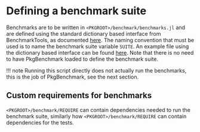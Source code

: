 # Defining a benchmark suite

Benchmarks are to be written in `<PKGROOT>/benchmark/benchmarks.jl` and are defined using the standard dictionary based interface from BenchmarkTools, as documented [here](https://github.com/JuliaCI/BenchmarkTools.jl/blob/master/doc/manual.md#defining-benchmark-suites). The naming convention that must be used is to name the benchmark suite variable `SUITE`. An example file using the dictionary based interface can be found [here](https://github.com/JuliaCI/PkgBenchmark.jl/blob/master/benchmark/benchmarks.jl). Note that there is no need to have PkgBenchmark loaded to define the benchmark suite.

!!! note
    Running this script directly does not actually run the benchmarks, this is the job of PkgBenchmark, see the next section.

## Custom requirements for benchmarks

`<PKGROOT>/benchmark/REQUIRE` can contain dependencies needed to run the benchmark suite, similarly how `<PKGROOT>/benchmark/REQUIRE` can contain dependencies for the tests.